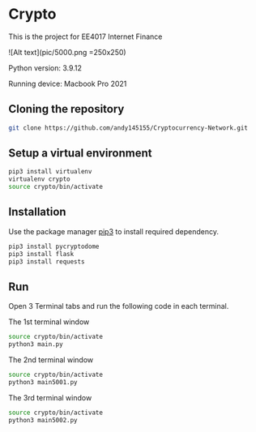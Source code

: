 # Crypto

This is the project for EE4017 Internet Finance 

![Alt text](pic/5000.png =250x250)

Python version: 3.9.12

Running device: Macbook Pro 2021 

## Cloning the repository

```bash
git clone https://github.com/andy145155/Cryptocurrency-Network.git
```

## Setup a virtual environment 
```bash
pip3 install virtualenv
virtualenv crypto
source crypto/bin/activate
```
## Installation

Use the package manager [pip3](https://pip.pypa.io/en/stable/) to install required dependency.

```bash
pip3 install pycryptodome
pip3 install flask
pip3 install requests
```

## Run

Open 3 Terminal tabs and run the following code in each terminal.

The 1st terminal window
```bash
source crypto/bin/activate
python3 main.py
```

The 2nd terminal window
```bash
source crypto/bin/activate
python3 main5001.py
```

The 3rd terminal window
```bash
source crypto/bin/activate
python3 main5002.py
```